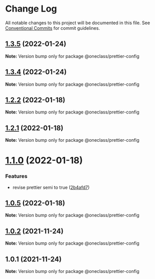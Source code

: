 # Change Log

All notable changes to this project will be documented in this file.
See [Conventional Commits](https://conventionalcommits.org) for commit guidelines.

## [1.3.5](https://dev.azure.com/oneclass-rd/Tools/_git/eslint-prettier-config/compare/v1.3.4...v1.3.5) (2022-01-24)

**Note:** Version bump only for package @oneclass/prettier-config





## [1.3.4](https://dev.azure.com/oneclass-rd/Tools/_git/eslint-prettier-config/compare/v1.3.3...v1.3.4) (2022-01-24)

**Note:** Version bump only for package @oneclass/prettier-config





## [1.2.2](https://dev.azure.com/oneclass-rd/Tools/_git/eslint-prettier-config/compare/v1.2.1...v1.2.2) (2022-01-18)

**Note:** Version bump only for package @oneclass/prettier-config





## [1.2.1](https://dev.azure.com/oneclass-rd/Tools/_git/eslint-prettier-config/compare/v1.2.0...v1.2.1) (2022-01-18)

**Note:** Version bump only for package @oneclass/prettier-config





# [1.1.0](https://github.com/leosuoxxo/eslint-prettier-config/compare/v1.0.5...v1.1.0) (2022-01-18)


### Features

* revise prettier semi to true ([2b4afd7](https://github.com/leosuoxxo/eslint-prettier-config/commit/2b4afd7963874b3b018f840fa68d2dab016b594a))





## [1.0.5](https://github.com/leosuoxxo/eslint-prettier-config/compare/v1.0.4...v1.0.5) (2022-01-18)

**Note:** Version bump only for package @oneclass/prettier-config





## [1.0.2](https://github.com/leosuoxxo/eslint-prettier-config/compare/v1.0.1...v1.0.2) (2021-11-24)

**Note:** Version bump only for package @oneclass/prettier-config





## 1.0.1 (2021-11-24)

**Note:** Version bump only for package @oneclass/prettier-config

